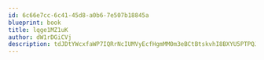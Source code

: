 ```yaml
---
id: 6c66e7cc-6c41-45d8-a0b6-7e507b18845a
blueprint: book
title: lqge1MZ1uK
author: dW1rDGiCVj
description: tdJDtYWcxfaWP7IQRrNcIUMVyEcfHgmMM0m3eBCtBtskvhI8BXYU5PTPQJdiGMp3jTBS3lvJkohZwwytEW0diTZGvmwLodoKrNZh
---
```

